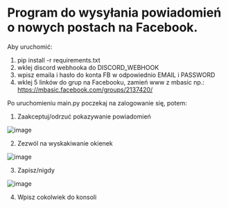 # Program do wysyłania powiadomień o nowych postach na Facebook.

Aby uruchomić:
1. pip install -r requirements.txt
2. wklej discord webhooka do DISCORD_WEBHOOK
3. wpisz emaila i hasło do konta FB w odpowiednio EMAIL i PASSWORD
4. wklej 5 linków do grup na Facebooku, zamień www z mbasic np.: https://mbasic.facebook.com/groups/2137420/

Po uruchomieniu main.py poczekaj na zalogowanie się, potem:
  1. Zaakceptuj/odrzuć pokazywanie powiadomień 


  ![image](https://user-images.githubusercontent.com/65091994/158278739-827278a8-92e7-4aed-bb22-d8cd0e119398.png)



  2. Zezwól na wyskakiwanie okienek 


  ![image](https://user-images.githubusercontent.com/65091994/158278799-35a44c6e-9e9d-4ba2-854f-a088d8f52370.png)
  
  
  3. Zapisz/nigdy


  ![image](https://user-images.githubusercontent.com/65091994/158278832-e38f41fa-ef1b-4791-bffd-73a8799a451c.png)


  4. Wpisz cokolwiek do konsoli
